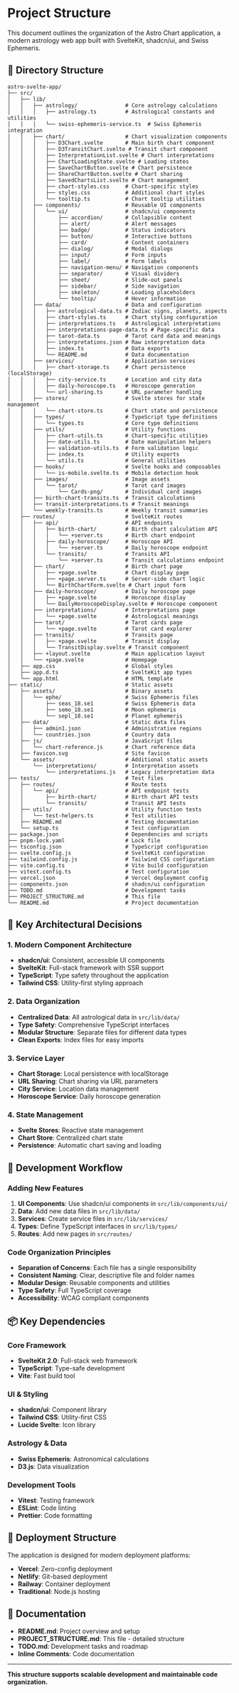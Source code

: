 # Project Structure

This document outlines the organization of the Astro Chart application, a modern astrology web app built with SvelteKit, shadcn/ui, and Swiss Ephemeris.

## 📁 Directory Structure

```
astro-svelte-app/
├── src/
│   ├── lib/
│   │   ├── astrology/               # Core astrology calculations
│   │   │   ├── astrology.ts         # Astrological constants and utilities
│   │   │   └── swiss-ephemeris-service.ts  # Swiss Ephemeris integration
│   │   ├── chart/                   # Chart visualization components
│   │   │   ├── D3Chart.svelte       # Main birth chart component
│   │   │   ├── D3TransitChart.svelte # Transit chart component
│   │   │   ├── InterpretationList.svelte # Chart interpretations
│   │   │   ├── ChartLoadingState.svelte # Loading states
│   │   │   ├── SaveChartButton.svelte # Chart persistence
│   │   │   ├── ShareChartButton.svelte # Chart sharing
│   │   │   ├── SavedChartsList.svelte # Chart management
│   │   │   ├── chart-styles.css     # Chart-specific styles
│   │   │   ├── styles.css           # Additional chart styles
│   │   │   └── tooltip.ts           # Chart tooltip utilities
│   │   ├── components/              # Reusable UI components
│   │   │   └── ui/                  # shadcn/ui components
│   │   │       ├── accordion/       # Collapsible content
│   │   │       ├── alert/           # Alert messages
│   │   │       ├── badge/           # Status indicators
│   │   │       ├── button/          # Interactive buttons
│   │   │       ├── card/            # Content containers
│   │   │       ├── dialog/          # Modal dialogs
│   │   │       ├── input/           # Form inputs
│   │   │       ├── label/           # Form labels
│   │   │       ├── navigation-menu/ # Navigation components
│   │   │       ├── separator/       # Visual dividers
│   │   │       ├── sheet/           # Slide-out panels
│   │   │       ├── sidebar/         # Side navigation
│   │   │       ├── skeleton/        # Loading placeholders
│   │   │       └── tooltip/         # Hover information
│   │   ├── data/                    # Data and configuration
│   │   │   ├── astrological-data.ts # Zodiac signs, planets, aspects
│   │   │   ├── chart-styles.ts      # Chart styling configuration
│   │   │   ├── interpretations.ts   # Astrological interpretations
│   │   │   ├── interpretations-page-data.ts # Page-specific data
│   │   │   ├── tarot-data.ts        # Tarot card data and meanings
│   │   │   ├── interpretations.json # Raw interpretation data
│   │   │   ├── index.ts             # Data exports
│   │   │   └── README.md            # Data documentation
│   │   ├── services/                # Application services
│   │   │   ├── chart-storage.ts     # Chart persistence (localStorage)
│   │   │   ├── city-service.ts      # Location and city data
│   │   │   ├── daily-horoscope.ts   # Horoscope generation
│   │   │   └── url-sharing.ts       # URL parameter handling
│   │   ├── stores/                  # Svelte stores for state management
│   │   │   └── chart-store.ts       # Chart state and persistence
│   │   ├── types/                   # TypeScript type definitions
│   │   │   └── types.ts             # Core type definitions
│   │   ├── utils/                   # Utility functions
│   │   │   ├── chart-utils.ts       # Chart-specific utilities
│   │   │   ├── date-utils.ts        # Date manipulation helpers
│   │   │   ├── validation-utils.ts  # Form validation logic
│   │   │   ├── index.ts             # Utility exports
│   │   │   └── utils.ts             # General utilities
│   │   ├── hooks/                   # Svelte hooks and composables
│   │   │   └── is-mobile.svelte.ts  # Mobile detection hook
│   │   ├── images/                  # Image assets
│   │   │   └── tarot/               # Tarot card images
│   │   │       └── Cards-png/       # Individual card images
│   │   ├── birth-chart-transits.ts  # Transit calculations
│   │   ├── transit-interpretations.ts # Transit meanings
│   │   └── weekly-transits.ts       # Weekly transit summaries
│   ├── routes/                      # SvelteKit routes
│   │   ├── api/                     # API endpoints
│   │   │   ├── birth-chart/         # Birth chart calculation API
│   │   │   │   └── +server.ts       # Birth chart endpoint
│   │   │   ├── daily-horoscope/     # Horoscope API
│   │   │   │   └── +server.ts       # Daily horoscope endpoint
│   │   │   └── transits/            # Transits API
│   │   │       └── +server.ts       # Transit calculations endpoint
│   │   ├── chart/                   # Birth chart page
│   │   │   ├── +page.svelte         # Chart display page
│   │   │   ├── +page.server.ts      # Server-side chart logic
│   │   │   └── BirthChartForm.svelte # Chart input form
│   │   ├── daily-horoscope/         # Daily horoscope page
│   │   │   ├── +page.svelte         # Horoscope display
│   │   │   └── DailyHoroscopeDisplay.svelte # Horoscope component
│   │   ├── interpretations/         # Interpretations page
│   │   │   └── +page.svelte         # Astrological meanings
│   │   ├── tarot/                   # Tarot cards page
│   │   │   └── +page.svelte         # Tarot card explorer
│   │   ├── transits/                # Transits page
│   │   │   ├── +page.svelte         # Transit display
│   │   │   └── TransitDisplay.svelte # Transit component
│   │   ├── +layout.svelte           # Main application layout
│   │   └── +page.svelte             # Homepage
│   ├── app.css                      # Global styles
│   ├── app.d.ts                     # SvelteKit app types
│   └── app.html                     # HTML template
├── static/                          # Static assets
│   ├── assets/                      # Binary assets
│   │   └── ephe/                    # Swiss Ephemeris files
│   │       ├── seas_18.se1          # Swiss Ephemeris data
│   │       ├── semo_18.se1          # Moon ephemeris
│   │       └── sepl_18.se1          # Planet ephemeris
│   ├── data/                        # Static data files
│   │   ├── admin1.json              # Administrative regions
│   │   └── countries.json           # Country data
│   ├── js/                          # JavaScript files
│   │   └── chart-reference.js       # Chart reference data
│   ├── favicon.svg                  # Site favicon
│   └── assets/                      # Additional static assets
│       └── interpretations/         # Interpretation assets
│           └── interpretations.js   # Legacy interpretation data
├── tests/                           # Test files
│   ├── routes/                      # Route tests
│   │   └── api/                     # API endpoint tests
│   │       ├── birth-chart/         # Birth chart API tests
│   │       └── transits/            # Transit API tests
│   ├── utils/                       # Utility function tests
│   │   └── test-helpers.ts          # Test utilities
│   ├── README.md                    # Testing documentation
│   └── setup.ts                     # Test configuration
├── package.json                     # Dependencies and scripts
├── pnpm-lock.yaml                   # Lock file
├── tsconfig.json                    # TypeScript configuration
├── svelte.config.js                 # SvelteKit configuration
├── tailwind.config.js               # Tailwind CSS configuration
├── vite.config.ts                   # Vite build configuration
├── vitest.config.ts                 # Test configuration
├── vercel.json                      # Vercel deployment config
├── components.json                  # shadcn/ui configuration
├── TODO.md                          # Development tasks
├── PROJECT_STRUCTURE.md             # This file
└── README.md                        # Project documentation
```

## 🎯 Key Architectural Decisions

### 1. **Modern Component Architecture**
- **shadcn/ui**: Consistent, accessible UI components
- **SvelteKit**: Full-stack framework with SSR support
- **TypeScript**: Type safety throughout the application
- **Tailwind CSS**: Utility-first styling approach

### 2. **Data Organization**
- **Centralized Data**: All astrological data in `src/lib/data/`
- **Type Safety**: Comprehensive TypeScript interfaces
- **Modular Structure**: Separate files for different data types
- **Clean Exports**: Index files for easy imports

### 3. **Service Layer**
- **Chart Storage**: Local persistence with localStorage
- **URL Sharing**: Chart sharing via URL parameters
- **City Service**: Location data management
- **Horoscope Service**: Daily horoscope generation

### 4. **State Management**
- **Svelte Stores**: Reactive state management
- **Chart Store**: Centralized chart state
- **Persistence**: Automatic chart saving and loading

## 🔧 Development Workflow

### Adding New Features

1. **UI Components**: Use shadcn/ui components in `src/lib/components/ui/`
2. **Data**: Add new data files in `src/lib/data/`
3. **Services**: Create service files in `src/lib/services/`
4. **Types**: Define TypeScript interfaces in `src/lib/types/`
5. **Routes**: Add new pages in `src/routes/`

### Code Organization Principles

- **Separation of Concerns**: Each file has a single responsibility
- **Consistent Naming**: Clear, descriptive file and folder names
- **Modular Design**: Reusable components and utilities
- **Type Safety**: Full TypeScript coverage
- **Accessibility**: WCAG compliant components

## 📦 Key Dependencies

### Core Framework
- **SvelteKit 2.0**: Full-stack web framework
- **TypeScript**: Type-safe development
- **Vite**: Fast build tool

### UI & Styling
- **shadcn/ui**: Component library
- **Tailwind CSS**: Utility-first CSS
- **Lucide Svelte**: Icon library

### Astrology & Data
- **Swiss Ephemeris**: Astronomical calculations
- **D3.js**: Data visualization

### Development Tools
- **Vitest**: Testing framework
- **ESLint**: Code linting
- **Prettier**: Code formatting

## 🚀 Deployment Structure

The application is designed for modern deployment platforms:

- **Vercel**: Zero-config deployment
- **Netlify**: Git-based deployment
- **Railway**: Container deployment
- **Traditional**: Node.js hosting

## 📝 Documentation

- **README.md**: Project overview and setup
- **PROJECT_STRUCTURE.md**: This file - detailed structure
- **TODO.md**: Development tasks and roadmap
- **Inline Comments**: Code documentation

---

**This structure supports scalable development and maintainable code organization.** 